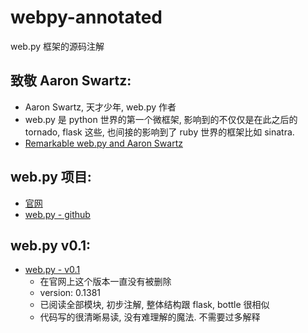 # webpy-annotated
web.py 框架的源码注解




## 致敬 Aaron Swartz:

- Aaron Swartz, 天才少年, web.py 作者
- web.py 是 python 世界的第一个微框架, 影响到的不仅仅是在此之后的 tornado, flask 这些, 也间接的影响到了 ruby 世界的框架比如 sinatra. 
- [Remarkable web.py and Aaron Swartz](http://kjam.org/cn/category/jam.html)


## web.py 项目:

- [官网](http://webpy.org/)
- [web.py - github](https://github.com/webpy/webpy)



## web.py v0.1:

- [web.py - v0.1](http://webpy.org/static/web.py)
    - 在官网上这个版本一直没有被删除
    - version: 0.1381
    - 已阅读全部模块, 初步注解, 整体结构跟 flask, bottle 很相似
    - 代码写的很清晰易读, 没有难理解的魔法. 不需要过多解释

